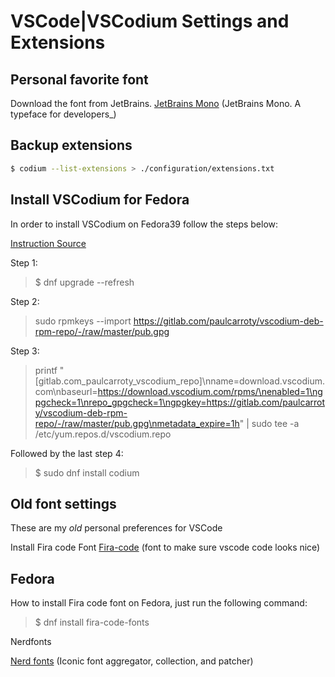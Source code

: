 # VSCode|VSCodium Settings and Extensions

## Personal favorite font

Download the font from JetBrains.
[JetBrains Mono](https://www.jetbrains.com/lp/mono/) (JetBrains Mono. A typeface for developers_)


## Backup extensions
```bash
$ codium --list-extensions > ./configuration/extensions.txt
```

## Install VSCodium for Fedora
In order to install VSCodium on Fedora39 follow the steps below:

[Instruction Source](https://www.linuxcapable.com/install-vscodium-on-fedora-linux/)

Step 1:

>$ dnf upgrade --refresh

Step 2:

> sudo rpmkeys --import https://gitlab.com/paulcarroty/vscodium-deb-rpm-repo/-/raw/master/pub.gpg

Step 3:

> printf "[gitlab.com_paulcarroty_vscodium_repo]\nname=download.vscodium.com\nbaseurl=https://download.vscodium.com/rpms/\nenabled=1\ngpgcheck=1\nrepo_gpgcheck=1\ngpgkey=https://gitlab.com/paulcarroty/vscodium-deb-rpm-repo/-/raw/master/pub.gpg\nmetadata_expire=1h" | sudo tee -a /etc/yum.repos.d/vscodium.repo

Followed by the last step 4:

> $ sudo dnf install codium


## Old font settings
These are my _old_ personal preferences for VSCode

Install Fira code Font
[Fira-code](https://github.com/tonsky/FiraCode/wiki/Installing) (font to make sure vscode code looks nice)

## Fedora
How to install Fira code font on Fedora, just run the following command:
> $ dnf install fira-code-fonts

Nerdfonts

[Nerd fonts](https://www.nerdfonts.com/) (Iconic font aggregator, collection, and patcher)
